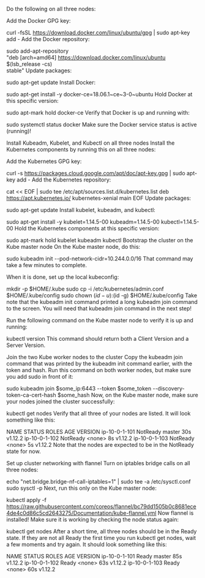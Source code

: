 Do the following on all three nodes:

Add the Docker GPG key:

curl -fsSL https://download.docker.com/linux/ubuntu/gpg | sudo apt-key add -
Add the Docker repository:

sudo add-apt-repository \
   "deb [arch=amd64] https://download.docker.com/linux/ubuntu \
   $(lsb_release -cs) \
   stable"
Update packages:

sudo apt-get update
Install Docker:

sudo apt-get install -y docker-ce=18.06.1~ce~3-0~ubuntu
Hold Docker at this specific version:

sudo apt-mark hold docker-ce
Verify that Docker is up and running with:

sudo systemctl status docker
Make sure the Docker service status is active (running)!

Install Kubeadm, Kubelet, and Kubectl on all three nodes
Install the Kubernetes components by running this on all three nodes:

Add the Kubernetes GPG key:

curl -s https://packages.cloud.google.com/apt/doc/apt-key.gpg | sudo apt-key add -
Add the Kubernetes repository:

cat << EOF | sudo tee /etc/apt/sources.list.d/kubernetes.list
deb https://apt.kubernetes.io/ kubernetes-xenial main
EOF
Update packages:

sudo apt-get update
Install kubelet, kubeadm, and kubectl:

sudo apt-get install -y kubelet=1.14.5-00 kubeadm=1.14.5-00 kubectl=1.14.5-00
Hold the Kubernetes components at this specific version:

sudo apt-mark hold kubelet kubeadm kubectl
Bootstrap the cluster on the Kube master node
On the Kube master node, do this:

sudo kubeadm init --pod-network-cidr=10.244.0.0/16
That command may take a few minutes to complete.

When it is done, set up the local kubeconfig:

mkdir -p $HOME/.kube
sudo cp -i /etc/kubernetes/admin.conf $HOME/.kube/config
sudo chown $(id -u):$(id -g) $HOME/.kube/config
Take note that the kubeadm init command printed a long kubeadm join command to the screen. You will need that kubeadm join command in the next step!

Run the following command on the Kube master node to verify it is up and running:

kubectl version
This command should return both a Client Version and a Server Version.

Join the two Kube worker nodes to the cluster
Copy the kubeadm join command that was printed by the kubeadm init command earlier, with the token and hash. Run this command on both worker nodes, but make sure you add sudo in front of it:

sudo kubeadm join $some_ip:6443 --token $some_token --discovery-token-ca-cert-hash $some_hash
Now, on the Kube master node, make sure your nodes joined the cluster successfully:

kubectl get nodes
Verify that all three of your nodes are listed. It will look something like this:

NAME            STATUS     ROLES    AGE   VERSION
ip-10-0-1-101   NotReady   master   30s   v1.12.2
ip-10-0-1-102   NotReady   &lt;none>   8s    v1.12.2
ip-10-0-1-103   NotReady   &lt;none>   5s    v1.12.2
Note that the nodes are expected to be in the NotReady state for now.

Set up cluster networking with flannel
Turn on iptables bridge calls on all three nodes:

echo "net.bridge.bridge-nf-call-iptables=1" | sudo tee -a /etc/sysctl.conf
sudo sysctl -p
Next, run this only on the Kube master node:

kubectl apply -f https://raw.githubusercontent.com/coreos/flannel/bc79dd1505b0c8681ece4de4c0d86c5cd2643275/Documentation/kube-flannel.yml
Now flannel is installed! Make sure it is working by checking the node status again:

kubectl get nodes
After a short time, all three nodes should be in the Ready state. If they are not all Ready the first time you run kubectl get nodes, wait a few moments and try again. It should look something like this:

NAME            STATUS   ROLES    AGE   VERSION
ip-10-0-1-101   Ready    master   85s   v1.12.2
ip-10-0-1-102   Ready    &lt;none>   63s   v1.12.2
ip-10-0-1-103   Ready    &lt;none>   60s   v1.12.2
